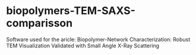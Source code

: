 # biopolymers-TEM-SAXS-comparisson
Software used for the aricle: Biopolymer-Network Characterization: Robust TEM Visualization Validated with Small Angle X-Ray Scattering
